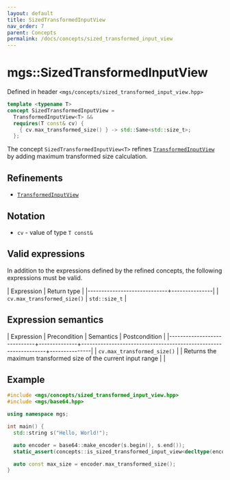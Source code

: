 ```yaml
---
layout: default
title: SizedTransformedInputView
nav_order: 7
parent: Concepts
permalink: /docs/concepts/sized_transformed_input_view
---
```


# mgs::SizedTransformedInputView

Defined in header `<mgs/concepts/sized_transformed_input_view.hpp>`

```cpp
template <typename T>
concept SizedTransformedInputView =
  TransformedInputView<T> &&
  requires(T const& cv) {
    { cv.max_transformed_size() } -> std::Same<std::size_t>;
  };
```

The concept `SizedTransformedInputView<T>` refines [`TransformedInputView`]() by adding maximum transformed size calculation.

## Refinements

* [`TransformedInputView`]()

## Notation

* `cv` - value of type `T const&`

## Valid expressions

In addition to the expressions defined by the refined concepts, the following expressions must be valid.

| Expression                  | Return type   |
|-----------------------------+---------------|
| `cv.max_transformed_size()` | `std::size_t` |

## Expression semantics

| Expression                  | Precondition | Semantics                                                       | Postcondition |
|-----------------------------+--------------+-----------------------------------------------------------------+---------------|
| `cv.max_transformed_size()` |              | Returns the maximum transformed size of the current input range |               |

## Example

```cpp
#include <mgs/concepts/sized_transformed_input_view.hpp>
#include <mgs/base64.hpp>

using namespace mgs;

int main() {
  std::string s("Hello, World!");

  auto encoder = base64::make_encoder(s.begin(), s.end());
  static_assert(concepts::is_sized_transformed_input_view<decltype(encoder)>::value, "");

  auto const max_size = encoder.max_transformed_size();
}
```
